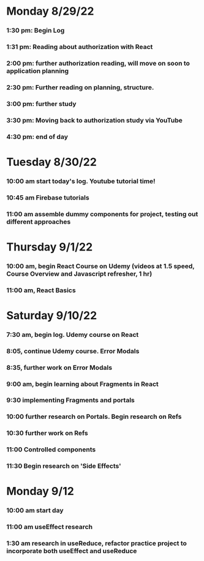 # Monday 8/29/22
### 1:30 pm: Begin Log
### 1:31 pm: Reading about authorization with React
### 2:00 pm: further authorization reading, will move on soon to application planning
### 2:30 pm: Further reading on planning, structure.
### 3:00 pm: further study
### 3:30 pm: Moving back to authorization study via YouTube
### 4:30 pm: end of day

# Tuesday 8/30/22
### 10:00 am start today's log. Youtube tutorial time!
### 10:45 am Firebase tutorials
### 11:00 am assemble dummy components for project, testing out different approaches

# Thursday 9/1/22
### 10:00 am, begin React Course on Udemy (videos at 1.5 speed, Course Overview and Javascript refresher, 1 hr)
### 11:00 am, React Basics

# Saturday 9/10/22
### 7:30 am, begin log. Udemy course on React 
### 8:05, continue Udemy course. Error Modals

### 8:35, further work on Error Modals

### 9:00 am, begin learning about Fragments in React

### 9:30 implementing Fragments and portals

### 10:00 further research on Portals. Begin research on Refs

### 10:30 further work on Refs

### 11:00 Controlled  components

### 11:30 Begin research on 'Side Effects'

# Monday 9/12 
### 10:00 am start day
### 11:00 am useEffect research
### 1:30 am research in useReduce, refactor practice project to incorporate both useEffect and useReduce



